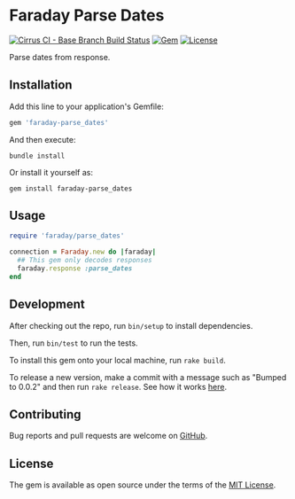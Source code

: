 # Faraday Parse Dates

[![Cirrus CI - Base Branch Build Status](https://img.shields.io/cirrus/github/AlexWayfer/faraday-parse_dates?style=flat-square)](https://cirrus-ci.com/github/AlexWayfer/faraday-parse_dates)
[![Gem](https://img.shields.io/gem/v/faraday-parse_dates.svg?style=flat-square)](https://rubygems.org/gems/faraday-parse_dates)
[![License](https://img.shields.io/github/license/AlexWayfer/faraday-parse_dates.svg?style=flat-square)](LICENSE.md)

Parse dates from response.

## Installation

Add this line to your application's Gemfile:

```ruby
gem 'faraday-parse_dates'
```

And then execute:

```shell
bundle install
```

Or install it yourself as:

```shell
gem install faraday-parse_dates
```

## Usage

```ruby
require 'faraday/parse_dates'

connection = Faraday.new do |faraday|
  ## This gem only decodes responses
  faraday.response :parse_dates
end
```

## Development

After checking out the repo, run `bin/setup` to install dependencies.

Then, run `bin/test` to run the tests.

To install this gem onto your local machine, run `rake build`.

To release a new version, make a commit with a message such as "Bumped to 0.0.2" and then run `rake release`.
See how it works [here](https://bundler.io/guides/creating_gem.html#releasing-the-gem).

## Contributing

Bug reports and pull requests are welcome on [GitHub](https://github.com/AlexWayfer/faraday-parse_dates).

## License

The gem is available as open source under the terms of the [MIT License](https://opensource.org/licenses/MIT).
